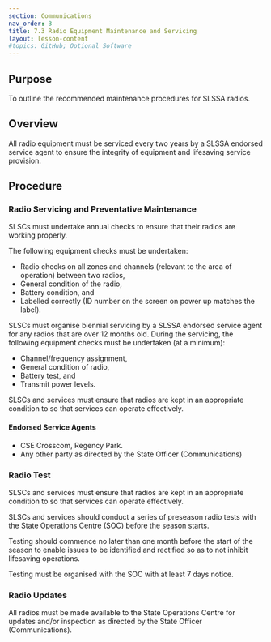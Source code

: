 ```yaml
---
section: Communications
nav_order: 3
title: 7.3 Radio Equipment Maintenance and Servicing
layout: lesson-content
#topics: GitHub; Optional Software
---
```


## Purpose

To outline the recommended maintenance procedures for SLSSA radios.

## Overview

All radio equipment must be serviced every two years by a SLSSA endorsed service agent to ensure the integrity of equipment and lifesaving service provision.

## Procedure

### Radio Servicing and Preventative Maintenance

SLSCs must undertake annual checks to ensure that their radios are working properly.

The following equipment checks must be undertaken:

- Radio checks on all zones and channels (relevant to the area of operation) between two radios,
- General condition of the radio,
- Battery condition, and
- Labelled correctly (ID number on the screen on power up matches the label).

SLSCs must organise biennial servicing by a SLSSA endorsed service agent for any radios that are over 12 months old. During the servicing, the following equipment checks must be undertaken (at a minimum):

- Channel/frequency assignment,
- General condition of radio,
- Battery test, and
- Transmit power levels.

SLSCs and services must ensure that radios are kept in an appropriate condition to so that services can operate effectively.

#### Endorsed Service Agents

- CSE Crosscom, Regency Park.
- Any other party as directed by the State Officer (Communications)

### Radio Test

SLSCs and services must ensure that radios are kept in an appropriate condition to so that services can operate effectively.

SLSCs and services should conduct a series of preseason radio tests with the State Operations Centre (SOC) before the season starts.

Testing should commence no later than one month before the start of the season to enable issues to be identified and rectified so as to not inhibit lifesaving operations.

Testing must be organised with the SOC with at least 7 days notice.

### Radio Updates

All radios must be made available to the State Operations Centre for updates and/or inspection as directed by the State Officer (Communications).